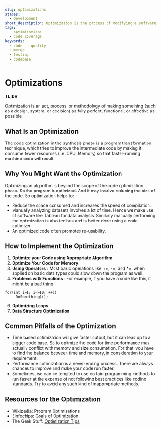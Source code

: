 ```yaml
---
slug: optimizations
stages:
  - development
short_description: Optimization is the process of modifying a software system to make some aspect of it work more efficiently or use fewer resources
tags:
  - optimizations
  - code coverage
keywords:
  - code  - quality
  - merge
  - testing
  - codebase
---
```


# Optimizations

**TL;DR**

Optimization is an act, process, or methodology of making something (such as a design, system, or decision) as fully perfect, functional, or effective as possible

## What Is an Optimization
The code optimization in the synthesis phase is a program transformation technique, which tries to improve the intermediate code by making it consume fewer resources (i.e. CPU, Memory) so that faster-running machine code will result.

## Why You Might Want the Optimization

Optimizing an algorithm is beyond the scope of the code optimization phase. So the program is optimized. And it may involve reducing the size of the code. So optimization helps to:

- Reduce the space consumed and increases the speed of compilation.
- Manually analyzing datasets involves a lot of time. Hence we make use of software like Tableau for data analysis. Similarly manually performing the optimization is also tedious and is better done using a code optimizer.
- An optimized code often promotes re-usability.

## How to Implement the Optimization
1. **Optimize your Code using Appropriate Algorithm**
2. **Optimize Your Code for Memory**
4. **Using Operators** : Most basic operations like +=, -=, and *=, when applied on basic data types could slow down the program as well. 
5. **Problems with Functions** : For example, if you have a code like this, it might be a bad thing.
```
for(int i=1; i<=10; ++i)
     DoSomething(i);
``` 
6. **Optimizing Loops**
7. **Data Structure Optimization**

## Common Pitfalls of the Optimization

- Time based optimization will give faster output, but it can lead up to a bigger code base. So to optimize the code for time performance may actually conflict with memory and size consumption. For that, you have to find the
balance between time and memory, in consideration to your requirement.
 -  Performance optimization is a never-ending process. There are always chances to improve and make your code run faster.
- Sometimes, we can be tempted to use certain programming methods to run faster at the expense of not following best practices like coding standards. Try to avoid any such kind of inappropriate methods.

## Resources for the Optimization
- Wikipedia: [Program Optimizations](https://en.wikipedia.org/wiki/Program_optimization)
- Einfochips: [ Goals of Optimization](https://www.einfochips.com/wp-content/uploads/resources/a-practical-approach-to-optimize-code-implementation.pdf)
- The Geek Stuff: [ Optimization Tips](https://www.thegeekstuff.com/2015/01/c-cpp-code-optimization/)

